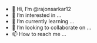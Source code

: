 - 👋 Hi, I’m @rajonsarkar12
- 👀 I’m interested in ...
- 🌱 I’m currently learning ...
- 💞️ I’m looking to collaborate on ...
- 📫 How to reach me ...

<!---
rajonsarkar12/rajonsarkar12 is a ✨ special ✨ repository because its `README.md` (this file) appears on your GitHub profile.
You can click the Preview link to take a look at your changes.
hellow
